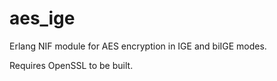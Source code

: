 aes_ige
=======

Erlang NIF module for AES encryption in IGE and biIGE modes.

Requires OpenSSL to be built.
